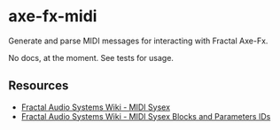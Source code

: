 # axe-fx-midi

Generate and parse MIDI messages for interacting with Fractal Axe-Fx.

No docs, at the moment. See tests for usage.

## Resources

- [Fractal Audio Systems Wiki - MIDI Sysex](https://wiki.fractalaudio.com/axefx2/index.php?title=MIDI_SysEx)
- [Fractal Audio Systems Wiki - MIDI Sysex Blocks and Parameters IDs](https://wiki.fractalaudio.com/axefx2/index.php?title=MIDI_SysEx_blocks_and_parameters_IDs)

